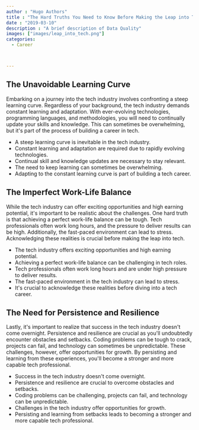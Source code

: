 ```yaml
---
author : "Hugo Authors"
title : "The Hard Truths You Need to Know Before Making the Leap into Tech"
date : "2019-03-10"
description : "A brief description of Data Quality"
images: ["images/leap_into_tech.png"]
categories: 
  - Career



---
```


## The Unavoidable Learning Curve

Embarking on a journey into the tech industry involves confronting a steep learning curve. Regardless of your background, the tech industry demands constant learning and adaptation. With ever-evolving technologies, programming languages, and methodologies, you will need to continually update your skills and knowledge. This can sometimes be overwhelming, but it's part of the process of building a career in tech. 

- A steep learning curve is inevitable in the tech industry.
- Constant learning and adaptation are required due to rapidly evolving technologies.
- Continual skill and knowledge updates are necessary to stay relevant.
- The need to keep learning can sometimes be overwhelming.
- Adapting to the constant learning curve is part of building a tech career.

## The Imperfect Work-Life Balance

While the tech industry can offer exciting opportunities and high earning potential, it's important to be realistic about the challenges. One hard truth is that achieving a perfect work-life balance can be tough. Tech professionals often work long hours, and the pressure to deliver results can be high. Additionally, the fast-paced environment can lead to stress. Acknowledging these realities is crucial before making the leap into tech.

- The tech industry offers exciting opportunities and high earning potential.
- Achieving a perfect work-life balance can be challenging in tech roles.
- Tech professionals often work long hours and are under high pressure to deliver results.
- The fast-paced environment in the tech industry can lead to stress.
- It's crucial to acknowledge these realities before diving into a tech career.

## The Need for Persistence and Resilience

Lastly, it's important to realize that success in the tech industry doesn't come overnight. Persistence and resilience are crucial as you'll undoubtedly encounter obstacles and setbacks. Coding problems can be tough to crack, projects can fail, and technology can sometimes be unpredictable. These challenges, however, offer opportunities for growth. By persisting and learning from these experiences, you'll become a stronger and more capable tech professional.

- Success in the tech industry doesn't come overnight.
- Persistence and resilience are crucial to overcome obstacles and setbacks.
- Coding problems can be challenging, projects can fail, and technology can be unpredictable.
- Challenges in the tech industry offer opportunities for growth.
- Persisting and learning from setbacks leads to becoming a stronger and more capable tech professional.



